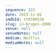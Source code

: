 ```yaml
---
sequence: 332
date: 2013-11-02
imdbId: tt0780536
slug: in-bruges-2008
venue: null
venueNotes: null
medium: Netflix
mediumNotes: null
---
```

